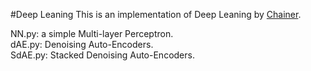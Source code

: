 #Deep Leaning
This is an implementation of Deep Leaning by [Chainer](http://chainer.org).  

NN.py: a simple Multi-layer Perceptron.  
dAE.py: Denoising Auto-Encoders.  
SdAE.py: Stacked Denoising Auto-Encoders.
